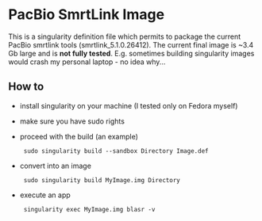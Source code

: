 # PacBio SmrtLink Image

This is a singularity definition file which permits to package the current PacBio smrtlink tools (smrtlink_5.1.0.26412).
The current final image is ~3.4 Gb large and is **not fully tested**.
E.g. sometimes building singularity images would crash my personal laptop - no idea why...


## How to

 - install singularity on your machine (I tested only on Fedora myself)
 - make sure you have sudo rights
 - proceed with the build (an example)

        sudo singularity build --sandbox Directory Image.def
 
 - convert into an image

        sudo singularity build MyImage.img Directory

 - execute an app

        singularity exec MyImage.img blasr -v
